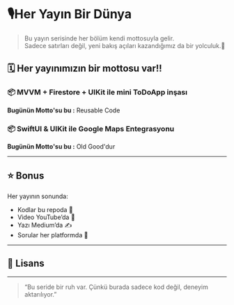 # 🎙Her Yayın Bir Dünya
 
> Bu yayın serisinde her bölüm kendi mottosuyla gelir.  
> Sadece satırları değil, yeni bakış açıları kazandığımız da bir yolculuk.🎡

## 🗓 Her yayınımızın bir mottosu var!!

### 📦  MVVM + Firestore + UIKit ile mini ToDoApp inşası 
**Bugünün Motto'su bu :** Reusable Code 

### 📦 SwiftUI & UIKit ile Google Maps Entegrasyonu
**Bugünün Motto'su bu :** Old Good'dur   

---


## ⭐ Bonus

Her yayının sonunda:  
- Kodlar bu repoda 📁  
- Video YouTube’da 🎥  
- Yazı Medium’da ✍️  
- Sorular her platformda 💬

---



## 🧾 Lisans



---

> “Bu seride bir ruh var. Çünkü burada sadece kod değil, deneyim aktarılıyor.”
